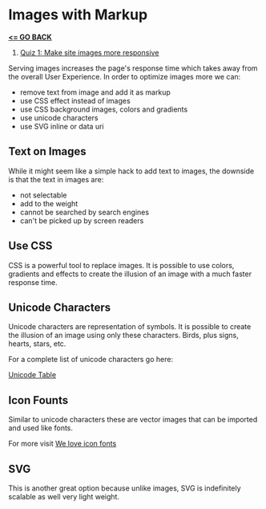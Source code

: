 # Images with Markup

[__<= GO BACK__](../README.md)

1. [Quiz 1: Make site images more responsive](../units_formats_environments/project/index.html)

Serving images increases the page's response time which takes away from the overall User Experience. In order to optimize images more we can:

- remove text from image and add it as markup
- use CSS effect instead of images
- use CSS background images, colors and gradients
- use unicode characters
- use SVG inline or data uri

## Text on Images

While it might seem like a simple hack to add text to images, the downside is that the text in images are:

- not selectable
- add to the weight
- cannot be searched by search engines
- can't be picked up by screen readers

## Use CSS

CSS is a powerful tool to replace images. It is possible to use colors, gradients and effects to create the illusion of an image with a much faster response time.

## Unicode Characters

Unicode characters are representation of symbols. It is possible to create the illusion of an image using only these characters. Birds, plus signs, hearts, stars, etc.

For a complete list of unicode characters go here:

[Unicode Table](http://unicode-table.com/)


## Icon Founts

Similar to unicode characters these are vector images that can be imported and used like fonts.

For more visit [We love icon fonts](http://weloveiconfonts.com/)

## SVG

This is another great option because unlike images, SVG is indefinitely scalable as well very light weight.
